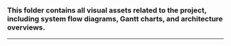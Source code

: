 ### This folder contains all visual assets related to the project, including system flow diagrams, Gantt charts, and architecture overviews.
---
